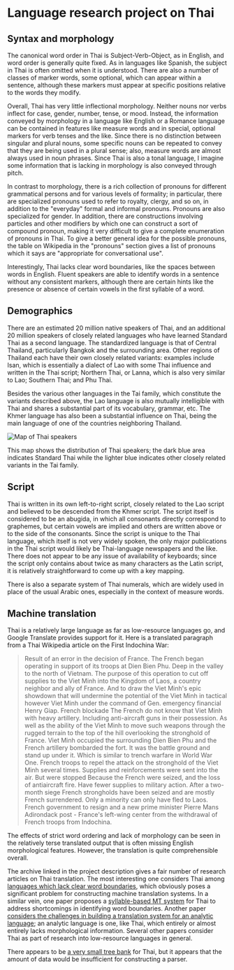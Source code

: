 Language research project on Thai
=================================

Syntax and morphology
---------------------

The canonical word order in Thai is Subject-Verb-Object, as in English, and word order is generally quite fixed. As in languages like Spanish, the subject in Thai is often omitted when it is understood. There are also a number of classes of marker words, some optional, which can appear within a sentence, although these markers must appear at specific positions relative to the words they modify.

Overall, Thai has very little inflectional morphology. Neither nouns nor verbs inflect for case, gender, number, tense, or mood. Instead, the information conveyed by morphology in a language like English or a Romance language can be contained in features like measure words and in special, optional markers for verb tenses and the like. Since there is no distinction between singular and plural nouns, some specific nouns can be repeated to convey that they are being used in a plural sense; also, measure words are almost always used in noun phrases. Since Thai is also a tonal language, I imagine some information that is lacking in morphology is also conveyed through pitch.

In contrast to morphology, there is a rich collection of pronouns for different grammatical persons and for various levels of formality; in particular, there are specialized pronouns used to refer to royalty, clergy, and so on, in addition to the "everyday" formal and informal pronouns. Pronouns are also specialized for gender. In addition, there are constructions involving particles and other modifiers by which one can construct a sort of compound pronoun, making it very difficult to give a complete enumeration of pronouns in Thai. To give a better general idea for the possible pronouns, the table on Wikipedia in the "pronouns" section gives a list of pronouns which it says are "appropriate for conversational use".

Interestingly, Thai lacks clear word boundaries, like the spaces between words in English. Fluent speakers are able to identify words in a sentence without any consistent markers, although there are certain hints like the presence or absence of certain vowels in the first syllable of a word.

Demographics
------------

There are an estimated 20 million native speakers of Thai, and an additional 20 million speakers of closely related languages who have learned Standard Thai as a second language. The standardized language is that of Central Thailand, particularly Bangkok and the surrounding area. Other regions of Thailand each have their own closely related variants: examples include Isan, which is essentially a dialect of Lao with some Thai influence and written in the Thai script; Northern Thai, or Lanna, which is also very similar to Lao; Southern Thai; and Phu Thai.

Besides the various other languages in the Tai family, which constitute the variants described above, the Lao language is also mutually intelligible with Thai and shares a substantial part of its vocabulary, grammar, etc. The Khmer language has also been a substantial influence on Thai, being the main language of one of the countries neighboring Thailand.

![Map of Thai speakers](http://upload.wikimedia.org/wikipedia/commons/8/8e/Idioma_tailand%C3%A9s.png)

This map shows the distribution of Thai speakers; the dark blue area indicates Standard Thai while the lighter blue indicates other closely related variants in the Tai family.

Script
------

Thai is written in its own left-to-right script, closely related to the Lao script and believed to be descended from the Khmer script. The script itself is considered to be an abugida, in which all consonants directly correspond to graphemes, but certain vowels are implied and others are written above or to the side of the consonants. Since the script is unique to the Thai language, which itself is not very widely spoken, the only major publications in the Thai script would likely be Thai-language newspapers and the like. There does not appear to be any issue of availability of keyboards; since the script only contains about twice as many characters as the Latin script, it is relatively straightforward to come up with a key mapping.

There is also a separate system of Thai numerals, which are widely used in place of the usual Arabic ones, especially in the context of measure words.

Machine translation
-------------------

Thai is a relatively large language as far as low-resource languages go, and Google Translate provides support for it. Here is a translated paragraph from a Thai Wikipedia article on the First Indochina War:

> Result of an error in the decision of France. The French began operating in support of its troops at Dien Bien Phu. Deep in the valley to the north of Vietnam. The purpose of this operation to cut off supplies to the Viet Minh into the Kingdom of Laos, a country neighbor and ally of France. And to draw the Viet Minh's epic showdown that will undermine the potential of the Viet Minh in tactical however Viet Minh under the command of Gen. emergency financial Henry Giap. French blockade The French do not know that Viet Minh with heavy artillery. Including anti-aircraft guns in their possession. As well as the ability of the Viet Minh to move such weapons through the rugged terrain to the top of the hill overlooking the stronghold of France. Viet Minh occupied the surrounding Dien Bien Phu and the French artillery bombarded the fort. It was the battle ground and stand up under it. Which is similar to trench warfare in World War One. French troops to repel the attack on the stronghold of the Viet Minh several times. Supplies and reinforcements were sent into the air. But were stopped Because the French were seized, and the loss of antiaircraft fire. Have fewer supplies to military action. After a two-month siege French strongholds have been seized and are mostly French surrendered. Only a minority can only have fled to Laos. French government to resign and a new prime minister Pierre Mans Adirondack post - France's left-wing center from the withdrawal of French troops from Indochina.

The effects of strict word ordering and lack of morphology can be seen in the relatively terse translated output that is often missing English morphological features. However, the translation is quite comprehensible overall.

The archive linked in the project description gives a fair number of research articles on Thai translation. The most interesting one considers Thai among [languages which lack clear word boundaries](http://www.mt-archive.info/00/LREC-2000-Potipiti.pdf), which obviously poses a significant problem for constructing machine translation systems. In a similar vein, one paper proposes a [syllable-based MT system](http://www.mt-archive.info/10/NEWS-2010-Wutiwiwatchai.pdf) for Thai to address shortcomings in identifying word boundaries. Another paper [considers the challenges in building a translation system for an analytic language](http://www.mt-archive.info/05/IJCNLP-2008-Boonkwan.pdf); an analytic language is one, like Thai, which entirely or almost entirely lacks morphological information. Several other papers consider Thai as part of research into low-resource languages in general.

There appears to be [a very small tree bank](http://www.aclweb.org/anthology/W09-3414) for Thai, but it appears that the amount of data would be insufficient for constructing a parser.




